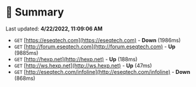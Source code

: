 # 📖 Summary
Last updated: **4/22/2022, 11:09:06 AM**

- `GET` [https://eseqtech.com](https://eseqtech.com) - **Down** (1986ms)
- `GET` [http://forum.eseqtech.com](http://forum.eseqtech.com) - **Up** (9885ms)
- `GET` [http://hexp.net](http://hexp.net) - **Up** (188ms)
- `GET` [http://ws.hexp.net](http://ws.hexp.net) - **Up** (47ms)
- `GET` [http://eseqtech.com/infoline](http://eseqtech.com/infoline) - **Down** (868ms)
